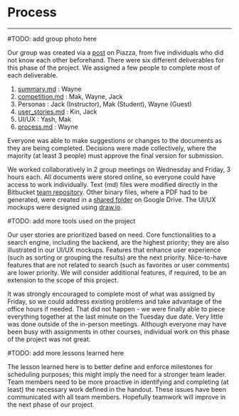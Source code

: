 # Process
--------------------

#TODO: add group photo here

Our group was created via a [post](https://piazza.com/class/jh9m0ftgr8l6x0?cid=13) on Piazza, from five individuals who did not know each other beforehand. There were six different deliverables for this phase of the project. We assigned a few people to complete most of each deliverable.

1. [summary.md](./summary.md) : Wayne
2. [competition.md](./competition.md) : Mak, Wayne, Jack
3. Personas : Jack (Instructor), Mak (Student), Wayne (Guest)
4. [user_stories.md](./user_stories.md) : Kin, Jack
5. UI/UX : Yash, Mak
6. [process.md](./process.md) : Wayne

Everyone was able to make suggestions or changes to the documents as they are being completed. Decisions were made collectively, where the majority (at least 3 people) must approve the final version for submission.

We worked collaboratively in 2 group meetings on Wednesday and Friday, 3 hours each. All documents were stored online, so everyone could have access to work individually. Text (md) files were modified directly in the Bitbucket [team repository](./). Other binary files, where a PDF had to be generated, were created in a [shared folder](https://drive.google.com/drive/folders/1Vp_EavrXJuBndS51qNz5HwQQOdFwQoiO) on Google Drive. The UI/UX mockups were designed using [draw.io](https://www.draw.io/).

#TODO: add more tools used on the project

Our user stories are prioritized based on need. Core functionalities to a search engine, including the backend, are the highest priority; they are also illustrated in our UI/UX mockups. Features that enhance user experience (such as sorting or grouping the results) are the next priority. Nice-to-have features that are not related to search (such as favorites or user comments) are lower priority. We will consider additional features, if required, to be an extension to the scope of this project.

It was strongly encouraged to complete most of what was assigned by Friday, so we could address existing problems and take advantage of the office hours if needed. That did not happen - we were finally able to piece everything together at the last minute on the Tuesday due date. Very little was done outside of the in-person meetings. Although everyone may have been busy with assignments in other courses, individual work on this phase of the project was not great.

#TODO: add more lessons learned here

The lesson learned here is to better define and enforce milestones for scheduling purposes; this might imply the need for a stronger team leader. Team members need to be more proactive in identifying and completing (at least) the necessary work defined in the handout. These issues have been communicated with all team members. Hopefully teamwork will improve in the next phase of our project.

